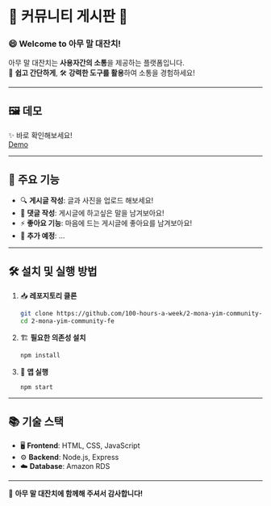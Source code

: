 # 🌟 **커뮤니티 게시판** 🌟

### 😄 **Welcome to 아무 말 대잔치!**

아무 말 대잔치는 **사용자간의 소통**을 제공하는 플랫폼입니다.  
🚀 **쉽고 간단하게**, 🛠️ **강력한 도구를 활용**하여 소통을 경험하세요!

---

## 🖼️ **데모**

✨ 바로 확인해보세요!  
[Demo](https://github.com/user-attachments/assets/0d39acbb-f1df-4ff3-8f2d-50f2fed2ae74)

---

## 🎯 **주요 기능**

-   🔍 **게시글 작성**: 글과 사진을 업로드 해보세요!
-   📸 **댓글 작성**: 게시글에 하고싶은 말을 남겨보아요!
-   ⚡ **좋아요 기능**: 마음에 드는 게시글에 좋아요를 남겨보아요!
-   🎨 **추가 예정**: ...

---

## 🛠️ **설치 및 실행 방법**

1. 📥 **레포지토리 클론**

    ```bash
    git clone https://github.com/100-hours-a-week/2-mona-yim-community-fe.git
    cd 2-mona-yim-community-fe

    ```

2. 🏗️ **필요한 의존성 설치**

    ```bash
    npm install

    ```

3. 🚀 **앱 실행**
    ```bash
    npm start
    ```

---

## 📚 **기술 스택**

-   🖥️ **Frontend**: HTML, CSS, JavaScript
-   ⚙️ **Backend**: Node.js, Express
-   ☁️ **Database**: Amazon RDS

---

💖 **아무 말 대잔치에 함께해 주셔서 감사합니다!**
